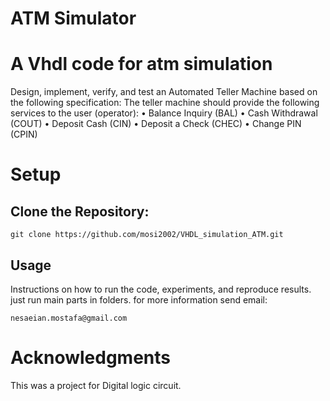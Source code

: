 # ATM Simulator
# A Vhdl code for atm simulation

Design, implement, verify, and test an Automated Teller Machine based on the following
specification:
The teller machine should provide the following services to the user (operator):
• Balance Inquiry (BAL)
• Cash Withdrawal (COUT)
• Deposit Cash (CIN)
• Deposit a Check (CHEC)
• Change PIN (CPIN)


# Setup

## Clone the Repository:

```
git clone https://github.com/mosi2002/VHDL_simulation_ATM.git
```

## Usage 
Instructions on how to run the code, experiments, and reproduce results.
just run main parts in folders. for more information send email:

```
nesaeian.mostafa@gmail.com
```



# Acknowledgments
This was a project for Digital logic circuit.



